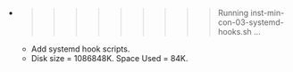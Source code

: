 * >>>>>>>>> Running inst-min-con-03-systemd-hooks.sh ...
  * Add systemd hook scripts.
  * Disk size = 1086848K. Space Used = 84K.
